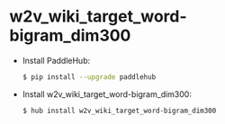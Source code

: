 # w2v_wiki_target_word-bigram_dim300
* Install PaddleHub: 

    ```bash
    $ pip install --upgrade paddlehub
    ```

* Install w2v_wiki_target_word-bigram_dim300: 

    ```bash
    $ hub install w2v_wiki_target_word-bigram_dim300
    ```
